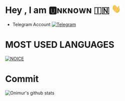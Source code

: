 # Hey , I am 🆄ɴᴋɴᴏᴡɴ  🇮🇳 <img src="https://raw.githubusercontent.com/ABSphreak/ABSphreak/master/gifs/Hi.gif" width="30px">


* Telegram Account
[![Telegram](https://img.shields.io/badge/-Telegram-0000FF?style=flat&logo=Telegram&logoColor=white)](https://t.me/Royal_king09)  



# MOST USED LANGUAGES
[![NOICE](https://github-readme-stats.vercel.app/api/top-langs/?username=TheHackerCatX&layout=compact&theme=midnight-purple&hide=Css)](https://github.com/TheHackerCatX)





# Commit 


<p>
  <a href="https://github.com/TheHackerCatX/handle-path-oz">
    <img width="55%" align="left" alt="Onimur's github stats" src="https://github-readme-stats.vercel.app/api?username=Ryoishin&show_icons=true&hide_border=true" />
  </a>
</p>






